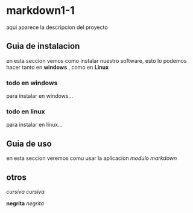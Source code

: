 # markdown1-1

aqui aparece la descripcion del proyecto 

## Guia de instalacion 
en esta seccion vemos como instalar nuestro software, esto lo podemos hacer tanto en **windows** , como en **Linux**

### todo en windows
para instalar en windows...

### todo en linux
para instalar en linux...

## Guia de uso
en esta seccion veremos comu usar la aplicacion _modulo markdown_

## otros
*cursiva*
_cursiva_

**negrita**
_negrita_
